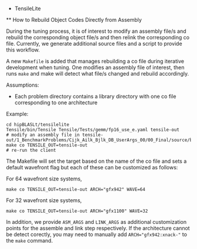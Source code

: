 * TensileLite

** How to Rebuild Object Codes Directly from Assembly

During the tuning process, it is of interest to modify an assembly file/s and rebuild the corresponding object file/s and then relink the corresponding co file. Currently, we generate additional source files and a script to provide this workflow. 

A new `Makefile` is added that manages rebuilding a co file during iterative development when tuning. One modifies an assembly file of interest, then runs `make` and make will detect what file/s changed and rebuild accordingly.

Assumptions:

- Each problem directory contains a library directory with one co file corresponding to one architecture

Example:

```
cd hipBLASLt/tensilelite
Tensile/bin/Tensile Tensile/Tests/gemm/fp16_use_e.yaml tensile-out
# modify an assembly file in tensile-out/1_BenchmarkProblems/Cijk_Ailk_Bjlk_DB_UserArgs_00/00_Final/source/build_tmp/SOURCE/assembly
make co TENSILE_OUT=tensile-out
# re-run the client
```

The Makefile will set the target based on the name of the co file and sets a default wavefront flag but each of these can be customized as follows:

For 64 wavefront size systems,

```
make co TENSILE_OUT=tensile-out ARCH="gfx942" WAVE=64
```

For 32 wavefront size systems,

```
make co TENSILE_OUT=tensile-out ARCH="gfx1100" WAVE=32
```

In addition, we provide `ASM_ARGS` and `LINK_ARGS` as additional customization points for the assemble and link step respectively. If the architecture cannot be detect corectly, you may need to manually add ``ARCH="gfx942:xnack-"`` to the ``make`` command.

